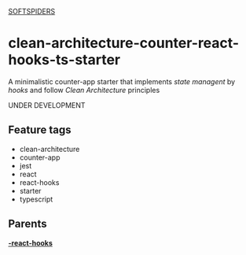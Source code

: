 [SOFTSPIDERS](https://github.com/softspiders/softspiders)

# clean-architecture-counter-react-hooks-ts-starter

A minimalistic counter-app starter that implements *state managent* by *hooks* and follow *Clean Architecture* principles

UNDER DEVELOPMENT

## Feature tags
- clean-architecture
- counter-app
- jest
- react
- react-hooks
- starter
- typescript

## Parents

[**-react-hooks**](https://github.com/softspiders/clean-architecture-counter-starters/tree/clean-architecture-counter-react)

